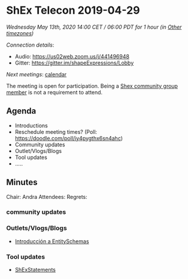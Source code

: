 # ShEx Telecon 2019-04-29

*Wednesday May 13th, 2020 14:00 CET / 06:00 PDT for 1 hour (in [Other timezones](https://www.timeanddate.com/worldclock/fixedtime.html?msg=ShEx+CG&iso=202000513T14&p1=195&ah=1))*

*Connection details*:

* Audio: https://us02web.zoom.us/j/441496948
* Gitter: https://gitter.im/shapeExpressions/Lobby

*Next meetings*: [calendar](https://calendar.google.com/event?action=TEMPLATE&tmeid=N2VyOGMyYjJnZTVma25qMWhlYWF2YmYycHFfMjAyMDAxMDhUMTMwMDAwWiBtaWNlbGlvLmJlX2FjM2xqNzNqdTA0YTY3OGIwaHRsMXBpamRvQGc&tmsrc=micelio.be_ac3lj73ju04a678b0htl1pijdo%40group.calendar.google.com&scp=ALL)

The meeting is open for participation. Being a [Shex community group member](https://www.w3.org/community/shex/participants) is not a requirement to attend.

## Agenda

* Introductions
* Reschedule meeting times? (Poll: https://doodle.com/poll/iy4pygthx6sn4ahc)
* Community updates
* Outlet/Vlogs/Blogs
* Tool updates 
* .....

## Minutes
  
Chair: Andra
Attendees: 
Regrets:

### community updates

### Outlets/Vlogs/Blogs
* [Introducción a EntitySchemas](https://www.youtube.com/watch?time_continue=120&v=NKfOY4U_QRc&feature=emb_logo)

### Tool updates
* [ShExStatements](https://github.com/johnsamuelwrites/ShExStatements)


